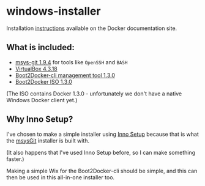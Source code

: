 # windows-installer

Installation [instructions](https://docs.docker.com/installation/windows/) available on the Docker documentation site.

## What is included:

- [msys-git 1.9.4](http://msysgit.github.io/) for tools like `OpenSSH` and `BASH`
- [VirtualBox 4.3.18](https://www.virtualbox.org)
- [Boot2Docker-cli management tool 1.3.0](https://github.com/boot2docker/boot2docker-cli)
- [Boot2Docker ISO 1.3.0](https://github.com/boot2docker/boot2docker)

(The ISO contains Docker 1.3.0 - unfortunately we don't have a native Windows Docker client yet.)

## Why Inno Setup?

I've chosen to make a simple installer using [Inno Setup](http://www.jrsoftware.org/)
because that is what the [msysGit](http://git-scm.com/) installer is built with.

(It also happens that I've used Inno Setup before, so I can make something faster.)

Making a simple Wix for the Boot2Docker-cli should be simple, and this can then be
used in this all-in-one installer too.
